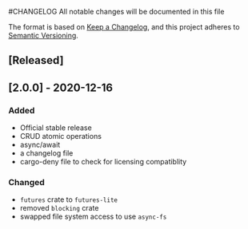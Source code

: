 #CHANGELOG
All notable changes will be documented in this file

The format is based on [Keep a Changelog](https://keepachangelog.com/en/1.0.0/),
and this project adheres to [Semantic Versioning](https://semver.org/spec/v2.0.0.html).

## [Released]

## [2.0.0] - 2020-12-16
### Added
- Official stable release
- CRUD atomic operations
- async/await
- a changelog file
- cargo-deny file to check for licensing compatiblity

### Changed
- `futures` crate to `futures-lite`
- removed `blocking` crate
- swapped file system access to use `async-fs`